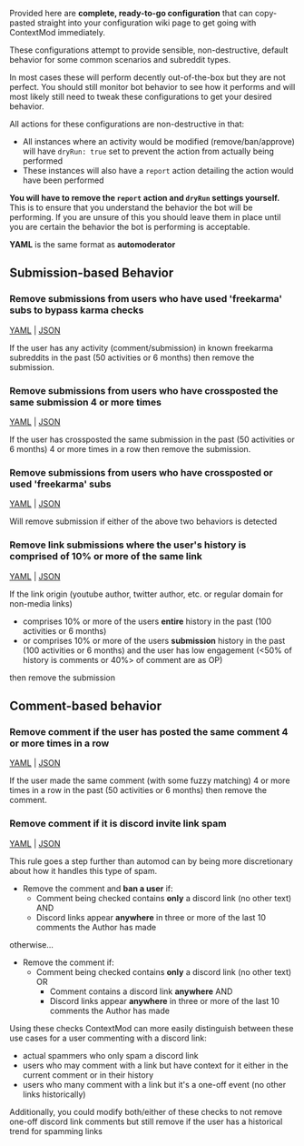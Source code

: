 Provided here are **complete, ready-to-go configuration** that can copy-pasted straight into your configuration wiki page to get going with ContextMod immediately.

These configurations attempt to provide sensible, non-destructive, default behavior for some common scenarios and subreddit types.

In most cases these will perform decently out-of-the-box but they are not perfect. You should still monitor bot behavior to see how it performs and will most likely still need to tweak these configurations to get your desired behavior.

All actions for these configurations are non-destructive in that:

* All instances where an activity would be modified (remove/ban/approve) will have `dryRun: true` set to prevent the action from actually being performed
* These instances will also have a `report` action detailing the action would have been performed

**You will have to remove the `report` action and `dryRun` settings yourself.** This is to ensure that you understand the behavior the bot will be performing. If you are unsure of this you should leave them in place until you are certain the behavior the bot is performing is acceptable.

**YAML** is the same format as **automoderator**

## Submission-based Behavior

### Remove submissions from users who have used 'freekarma' subs to bypass karma checks

[YAML](/docs/components/subredditReady/freekarma.yaml) | [JSON](/docs/components/subredditReady/freekarma.json5)

If the user has any activity (comment/submission) in known freekarma subreddits in the past (50 activities or 6 months) then remove the submission.

### Remove submissions from users who have crossposted the same submission 4 or more times

[YAML](/docs/components/subredditReady/crosspostSpam.yaml) | [JSON](/docs/components/subredditReady/crosspostSpam.yaml)

If the user has crossposted the same submission in the past (50 activities or 6 months) 4 or more times in a row then remove the submission.

### Remove submissions from users who have crossposted or used 'freekarma' subs

[YAML](/docs/components/subredditReady/freeKarmaOrCrosspostSpam.yaml) | [JSON](/docs/components/subredditReady/freeKarmaOrCrosspostSpam.json5)

Will remove submission if either of the above two behaviors is detected

### Remove link submissions where the user's history is comprised of 10% or more of the same link

[YAML](/docs/components/subredditReady/selfPromo.yaml) | [JSON](/docs/components/subredditReady/selfPromo.json5)

If the link origin (youtube author, twitter author, etc. or regular domain for non-media links)

* comprises 10% or more of the users **entire** history in the past (100 activities or 6 months)
* or comprises 10% or more of the users **submission** history in the past (100 activities or 6 months) and the user has low engagement (<50% of history is comments or 40%> of comment are as OP)

then remove the submission

## Comment-based behavior

### Remove comment if the user has posted the same comment 4 or more times in a row

[YAML](/docs/components/subredditReady/commentSpam.yaml) | [JSON](/docs/components/subredditReady/commentSpam.json5)

If the user made the same comment (with some fuzzy matching) 4 or more times in a row in the past (50 activities or 6 months) then remove the comment.

### Remove comment if it is discord invite link spam

[YAML](/docs/components/subredditReady/discordSpam.yaml) | [JSON](/docs/components/subredditReady/discordSpam.json5)

This rule goes a step further than automod can by being more discretionary about how it handles this type of spam. 

* Remove the comment and **ban a user** if:
  * Comment being checked contains **only** a discord link (no other text) AND
  * Discord links appear **anywhere** in three or more of the last 10 comments the Author has made

otherwise...

* Remove the comment if:
  * Comment being checked contains **only** a discord link (no other text) OR
    * Comment contains a discord link **anywhere** AND
    * Discord links appear **anywhere** in three or more of the last 10 comments the Author has made

Using these checks ContextMod can more easily distinguish between these use cases for a user commenting with a discord link:

* actual spammers who only spam a discord link
* users who may comment with a link but have context for it either in the current comment or in their history
* users who many comment with a link but it's a one-off event (no other links historically)

Additionally, you could modify both/either of these checks to not remove one-off discord link comments but still remove if the user has a historical trend for spamming links
